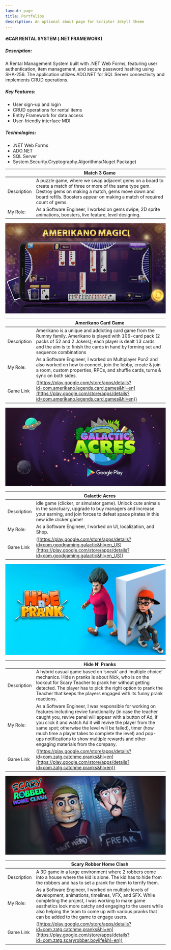 ```yaml
---
layout: page
title: Portfolios 
description: An optional about page for Scriptor Jekyll theme
---
```

#### 🔥CAR RENTAL SYSTEM (.NET FRAMEWORK)
##### Description:
A Rental Management System built with .NET Web Forms, featuring user authentication, item management,
and secure password hashing using SHA-256. The application utilizes ADO.NET for SQL Server connectivity
and implements CRUD operations. 	 
##### Key Features:
+ User sign-up and login
+ CRUD operations for rental items
+ Entity Framework for data access
+ User-friendly interface MDI
##### Technologies:
+ .NET Web Forms
+ ADO.NET
+ SQL Server
+ System.Security.Cryptography.Algorithms(Nuget Package)



| |Match 3 Game |
| ------| ------| 
| Description |A puzzle game, where we swap adjacent gems on a board to create a match of three or more of the same type gem. Destroy gems on making a match, gems move down and board refills. Boosters appear on making a match of required count of gems. 	 |
| My Role: | As a Software Engineer, I worked on gems swipe, 2D sprite animations, boosters, live feature, level designing.|


<img src="images/AL.jpg" >


| | Amerikano Card Game |
| ------| ------| 
| Description | Amerikano is a unique and addicting card game from the Rummy family. Amerikano is played with 106-card pack (2 packs of 52 and 2 Jokers); each player is dealt 13 cards and the aim is to finish the cards in hand by forming set and sequence combinations 	 |
| My Role: | As a Software Engineer, I worked on Multiplayer Pun2 and also worked on how to connect, join the lobby, create & join a room, custom properties, RPCs, and shuffle cards, turns & sync on both sides.  | 
|Game Link |([https://play.google.com/store/apps/details?id=com.amerikano.legends.card.games&hl=en](https://play.google.com/store/apps/details?id=com.amerikano.legends.card.games&hl=en))|


<img src="images/GA.png" >


| |Galactic Acres |
| ------| ------| 
| Description |idle game (clicker, or simulator game). Unlock cute animals in the sanctuary, upgrade to buy managers and increase your earning, and join forces to defeat space pirates in this new idle clicker game!	 |
| My Role: |  As a Software Engineer, I worked on UI, localization, and Shop. |
|Game Link |([https://play.google.com/store/apps/details?id=com.goodgaming.galactic&hl=en_US](https://play.google.com/store/apps/details?id=com.goodgaming.galactic&hl=en_US))|


<img src="images/HNP.jpg" >


| | Hide N' Pranks |
| ------| ------| 
| Description | A hybrid casual game based on ‘sneak’ and ‘multiple choice’ mechanics. Hide n pranks is about Nick, who is on the lookout for Scary Teacher to prank her without getting detected. The player has to pick the right option to prank the Teacher that keeps the players engaged with its funny prank reactions.|
| My Role: | As a Software Engineer, I was responsible for working on features including revive functionality (in case the teacher caught you, revive panel will appear with a button of Ad, if you click it and watch Ad it will revive the player from the same spot; otherwise the level will be failed), timer (how much time a player takes to complete the level) and pop-ups notifications to show multiple rewards and other engaging materials from the company.  | 
|Game Link |([https://play.google.com/store/apps/details?id=com.zatg.catchme.pranks&hl=en](https://play.google.com/store/apps/details?id=com.zatg.catchme.pranks&hl=en))|

<img src="images/SR.jpg" >

| | Scary Robber Home Clash |
| ------| ------| 
| Description | A 3D game in a large environment where 2 robbers come into a house where the kid is alone. The kid has to hide from the robbers and has to set a prank for them to terrify them.|
| My Role: | As a Software Engineer, I worked on multiple levels of development, animations, timelines, VFX, and SFX. While completing the project, I was working to make game aesthetics look more catchy and engaging to the users while also helping the team to come up with various pranks that can be added to the game to engage users.  | 
|Game Link |([https://play.google.com/store/apps/details?id=com.zatg.catchme.pranks&hl=en](https://play.google.com/store/apps/details?id=com.zatg.scaryrobber.boylife&hl=en))|


